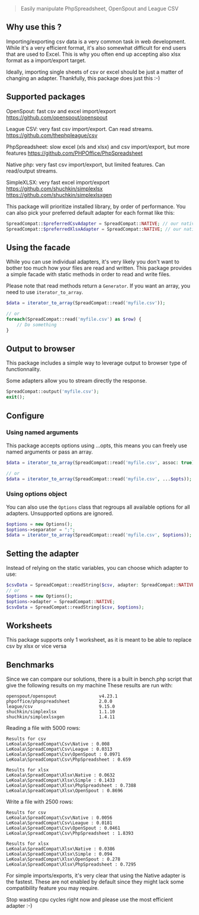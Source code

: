 > Easily manipulate PhpSpreadsheet, OpenSpout and League CSV

## Why use this ?

Importing/exporting csv data is a very common task in web development. While it's a very efficient format, it's also
somewhat difficult for end users that are used to Excel. This is why you often end up accepting also xlsx format as a import/export target.

Ideally, importing single sheets of csv or excel should be just a matter of changing an adapter. Thankfully, this package does just this :-)

## Supported packages

OpenSpout: fast csv and excel import/export
https://github.com/openspout/openspout

League CSV: very fast csv import/export. Can read streams.
https://github.com/thephpleague/csv

PhpSpreadsheet: slow excel (xls and xlsx) and csv import/export, but more features
https://github.com/PHPOffice/PhpSpreadsheet

Native php: very fast csv import/export, but limited features. Can read/output streams.

SimpleXLSX: very fast excel import/export
https://github.com/shuchkin/simplexlsx
https://github.com/shuchkin/simplexlsxgen

This package will prioritize installed library, by order of performance. You can also pick your preferred default adapter for each format like this:

```php
SpreadCompat::$preferredCsvAdapter = SpreadCompat::NATIVE; // our native csv adapter is the fastest
SpreadCompat::$preferredXlsxAdapter = SpreadCompat::NATIVE; // our native xlsx adapter is the fastest
```

## Using the facade

While you can use individual adapters, it's very likely you don't want to bother too much
how your files are read and written. This package provides a simple facade with static
methods in order to read and write files.

Please note that read methods return a `Generator`. If you want an array, you need to use `iterator_to_array`.

```php
$data = iterator_to_array(SpreadCompat::read('myfile.csv'));

// or
foreach(SpreadCompat::read('myfile.csv') as $row) {
    // Do something
}
```

## Output to browser

This package includes a simple way to leverage output to browser type of functionnality.

Some adapters allow you to stream directly the response.

```php
SpreadCompat::output('myfile.csv');
exit();
```

## Configure

### Using named arguments

This package accepts options using ...opts, this means you can freely use named arguments or pass an array.

```php
$data = iterator_to_array(SpreadCompat::read('myfile.csv', assoc: true));

// or
$data = iterator_to_array(SpreadCompat::read('myfile.csv', ...$opts));
```

### Using options object

You can also use the `Options` class that regroups all available options for all adapters. Unsupported options are ignored.

```php
$options = new Options();
$options->separator = ";";
$data = iterator_to_array(SpreadCompat::read('myfile.csv', $options));
```

## Setting the adapter

Instead of relying on the static variables, you can choose which adapter to use:

```php
$csvData = SpreadCompat::readString($csv, adapter: SpreadCompat::NATIVE);
// or
$options = new Options();
$options->adapter = SpreadCompat::NATIVE;
$csvData = SpreadCompat::readString($csv, $options);
```

## Worksheets

This package supports only 1 worksheet, as it is meant to be able to replace csv by xlsx or vice versa

## Benchmarks

Since we can compare our solutions, there is a built in bench.php script that give the following results on my machine
These results are run with:

    openspout/openspout                v4.23.1
    phpoffice/phpspreadsheet           2.0.0
    league/csv                         9.15.0
    shuchkin/simplexlsx                1.1.10
    shuchkin/simplexlsxgen             1.4.11

Reading a file with 5000 rows:

    Results for csv
    LeKoala\SpreadCompat\Csv\Native : 0.008
    LeKoala\SpreadCompat\Csv\League : 0.0313
    LeKoala\SpreadCompat\Csv\OpenSpout : 0.0971
    LeKoala\SpreadCompat\Csv\PhpSpreadsheet : 0.659

    Results for xlsx
    LeKoala\SpreadCompat\Xlsx\Native : 0.0632
    LeKoala\SpreadCompat\Xlsx\Simple : 0.1433
    LeKoala\SpreadCompat\Xlsx\PhpSpreadsheet : 0.7388
    LeKoala\SpreadCompat\Xlsx\OpenSpout : 0.8696


Write a file with 2500 rows:

    Results for csv
    LeKoala\SpreadCompat\Csv\Native : 0.0056
    LeKoala\SpreadCompat\Csv\League : 0.0181
    LeKoala\SpreadCompat\Csv\OpenSpout : 0.0461
    LeKoala\SpreadCompat\Csv\PhpSpreadsheet : 1.8393

    Results for xlsx
    LeKoala\SpreadCompat\Xlsx\Native : 0.0386
    LeKoala\SpreadCompat\Xlsx\Simple : 0.094
    LeKoala\SpreadCompat\Xlsx\OpenSpout : 0.278
    LeKoala\SpreadCompat\Xlsx\PhpSpreadsheet : 0.7295

For simple imports/exports, it's very clear that using the Native adapter is the fastest.
These are not enabled by default since they might lack some compatibility feature you may require.

Stop wasting cpu cycles right now and please use the most efficient adapter :-)
